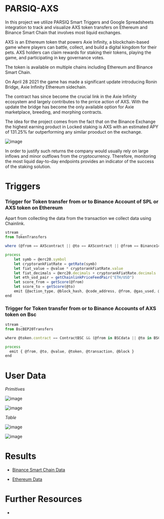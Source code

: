 # PARSIQ-AXS

In this project we utilize PARSIQ Smart Triggers and Google Spreadsheets integration to track and visualize AXS token transfers on Ethereum and Binance Smart Chain that involves most liquid exchanges.

AXS is an Ethereum token that powers Axie Infinity, a blockchain-based game where players can battle, collect, and build a digital kingdom for their pets. AXS holders can claim rewards for staking their tokens, playing the game, and participating in key governance votes.

The token is available on multiple chains including Ethereum and Binance Smart Chain.

On April 28 2021 the game has made a significant update introducing Ronin Bridge, Axie Infinity Ethereum sidechain. 

The contract has since become the crucial link in the Axie Infinity ecosystem and largely contributes to the prrice action of AXS. With the update the bridge has become the only available option for Axie marketplace, breeding, and morphing contracts.

The idea for the project comes from the fact that on the Binance Exchange the highest earning product in Locked staking is AXS with an estimated APY of 131.25% far outperforming any similar prooduct on the exchange.

![image](https://user-images.githubusercontent.com/66903336/140820286-7b9a6fd7-2635-4095-9783-1931f02ea1ac.png)

In order to justify such returns the company would usually rely on large inflows and minor outflows from the cryptocurrency. Therefore, monitoring the most liquid day-to-day endpoints provides an indicator of the success of the staking solution.

# Triggers

### Trigger for Token transfer from or to Binance Account of SPL or AXS token on Ethereum
Apart from collecting the data from the transaction we collect data using Chainlink.

```javascript
stream _
from TokenTransfers

where (@from == AXScontract || @to == AXScontract || @from == Binance14 || @to == Binance14) && (@erc20.symbol == "AXS" || @erc20.symbol == "SLP")

process
    let symb = @erc20.symbol
    let cryptorankFiatRate = getRate(symb)
    let fiat_value = @value * cryptorankFiatRate.value
    let fiat_decimals = @erc20.decimals + cryptorankFiatRate.decimals
    let eth_usd_pair = getChainlinkPriceFeedPair("ETH/USD")
    let score_from = getScore(@from)
    let score_to = getScore(@to)
    emit {@action_type, @block_hash, @code_address, @from, @gas_used, @origin, @to, @value, fiat_value, fiat_decimals, eth_usd_pair, @tx_hash, symb, @block_timestamp, @gas_price, score_from, score_to }
end
```

### Trigger for Token transfer from or to Binance Accounts of AXS token on Bsc 

```javascript
stream _
from BscBEP20Transfers

where @token.contract == ContractBSC && (@from in BSCdata || @to in BSCdata )

process
  emit { @from, @to, @value, @token, @transaction, @block }
end
```

# User Data

*Primitives*

![image](https://user-images.githubusercontent.com/66903336/140822828-30294eb4-e2d0-40ed-a3a7-e46cc74794bf.png)

![image](https://user-images.githubusercontent.com/66903336/140823044-0f80457f-e92c-4f86-86fd-903ae6e76a54.png)

*Table*

![image](https://user-images.githubusercontent.com/66903336/140823112-159f545c-bcb1-4177-9f4d-97e7c1eb9a36.png)

![image](https://user-images.githubusercontent.com/66903336/140822678-717d0201-4b88-4ba4-9dd6-378ff47500cf.png)

# Results

* [Binance Smart Chain Data](https://docs.google.com/spreadsheets/d/15TcqKG7zHvXzIhEKgtXlkYvKwdJCZJuSti52J2Q5mNk/edit?usp=sharing)

* [Ethereum Data](https://docs.google.com/spreadsheets/d/1ylJp5Y7eoVZUFRcNT3NapTdZa8b6Zd2geQpWZkEongc/edit?usp=sharing)

# Further Resources

* []()
